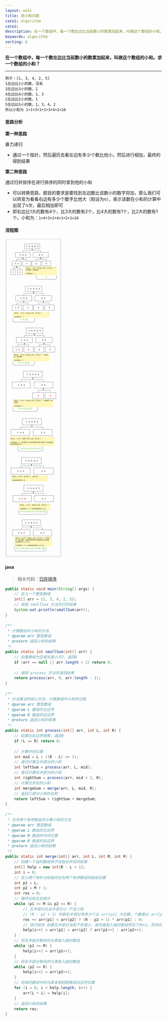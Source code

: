 ```yaml
---
layout: wiki
title: 求小和问题
cate1: algorithm
cate2: 
description: 在一个数组中，每一个数左边比当前数小的数累加起来，叫做这个数组的小和。求一个数组的小和？
keywords: algorithm
sorting: 6
---
```




**在一个数组中，每一个数左边比当前数小的数累加起来，叫做这个数组的小和。求一个数组的小和？**

------

```tex
例子：[1, 3, 4, 2, 5] 
1左边比1小的数，没有
3左边比3小的数，1
4左边比4小的数，1、3
2左边比2小的数，1
5左边比5小的数，1，3，4，2
所以小和为 1+1+3+1+1+3+4+2=16
```



#### 思路分析

**第一种思路**

暴力递归

- 通过一个指针，然后遍历去看左边有多少个数比他小，然后进行相加，最终的得到结果

**第二种思路**

通过归并排序在进行排序的同时拿到他的小和

- 可以转换思路，题目的要求是要找到左边数比该数小的数字将加，那么我们可以转变为看看右边有多少个数字比他大（假设为n），表示该数在小和的计算中出现了n次，最后相加即可
- 即右边比1大的数有4个，比3大的数有2个，比4大的数有1个，比2大的数有1个。小和为：`1×4+3×2+4×1+2×1=16`



#### 流程图

<img src="/images/wiki/algorithm/algorithm-small-sum_step1.png"  />



#### java

> 相关代码：[归并排序](https://carpedx.com/wiki/algorithm-merge-sort/)

```java
public static void main(String[] args) {
	// 定义一个整型数组
    int[] arr = {1, 3, 4, 2, 5};
	// 调用 smallSum 方法并打印结果
    System.out.println(smallSum(arr));
}

/**
 * 计算数组中小和的方法
 * @param arr 整型数组
 * @return 返回小和的结果
 */
public static int smallSum(int[] arr) {
	// 如果数组为空或长度小于2，返回0
    if (arr == null || arr.length < 2) return 0;

	// 调用 process 方法并返回结果
    return process(arr, 0, arr.length - 1);
}

/**
 * 分治算法的核心方法，计算数组中小和的过程
 * @param arr 整型数组
 * @param L 数组的左边界
 * @param R 数组的右边界
 * @return 返回小和的结果  
 */
public static int process(int[] arr, int L, int R) {
	// 如果左右边界相等，返回0
    if (L == R) return 0;

	// 计算中间位置
    int mid = L + ((R - L) >> 1);
	// 递归计算左半部分的小和
    int leftSum = process(arr, L, mid);
	// 递归计算右半部分的小和
    int rightSum = process(arr, mid + 1, R);
	// 计算合并后的小和
    int mergeSum = merge(arr, L, mid, R);
	// 返回三部分小和的总和
    return leftSum + rightSum + mergeSum;
}

/**
 * 合并两个有序数组并计算小和的方法
 * @param arr 整型数组
 * @param L 数组的左边界
 * @param M 数组的中间位置
 * @param R 数组的右边界
 * @return 返回小和的结果
 */
public static int merge(int[] arr, int L, int M, int R) {
	// 创建一个临时数组用于存放合并后的结果
    int[] help = new int[R - L + 1];
    int i = 0;
	// 定义两个指针分别指向左右两个有序数组的起始位置
    int p1 = L;
    int p2 = M + 1;
    int res = 0;
	// 循环比较左右部分
    while (p1 <= M && p2 <= R) {
		// 左半部分比右半部分小 产生小和
		// (R - p2 + 1) 判断右半部分有多少个比 arr[p1] 大的数，个数乘以 arr[p1] 得到小和
        res += arr[p1] < arr[p2] ? (R - p2 + 1) * arr[p1] : 0;
		// 进行排序 如果左半部分当前下标值小，就将值放入临时数组然后下标+1，否则右半部分下标+1
        help[i++] = arr[p1] < arr[p2] ? arr[p1++] : arr[p2++];
    }
	// 将左半部分剩余的元素放入临时数组
    while (p1 <= M) {
        help[i++] = arr[p1++];
    }
	// 将右半部分剩余的元素放入临时数组
    while (p2 <= R) {
        help[i++] = arr[p2++];
    }
	// 将临时数组中的元素复制回原数组对应的位置
    for (i = 0; i < help.length; i++) {
        arr[L + i] = help[i];
    }
	// 返回小和的结果
    return res;
}
```

